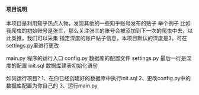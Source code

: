 #### 项目说明
本项目是利用知乎热点人物，发现其他的一些知乎账号发布的贴子
举个例子
比如我爬虫的初始账号是张三，那么关注张三的账号会被添加到下一次的爬虫中去，以此类推，我们可以采集
指定深度的账户帖子信息，本项目默认的深度是3，可在settings.py里进行更改

main.py 程序的运行入口
config.py 数据库的配置文件
settings.py 最后一行是深度的配置
init.sql 数据库建表初始化语句

如何运行项目?
1、在你已经创建好的数据库中执行init.sql
2、更改config.py中的数据库配置为你自己的
3、运行main.py